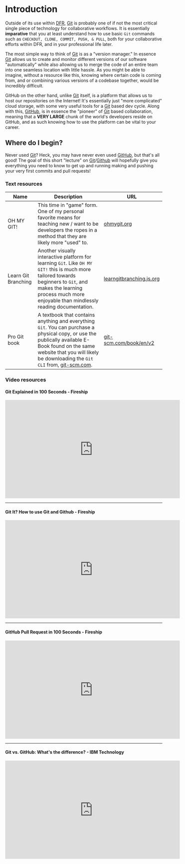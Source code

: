 # Introduction

Outside of its use within [DFR](https://dallasformularacing.com/), [Git](https://git-scm.com/) is probably one of if not the most critical single piece of technology for collaborative workflows. It is essentially **imparative** that you at least understand how to use basic `Git` commands such as `CHECKOUT, CLONE, COMMIT, PUSH, & PULL`, both for your collaborative efforts within DFR, and in your professional life later.

The most simple way to think of [Git](https://git-scm.com/) is as a "version manager." In essence [Git](https://git-scm.com/) allows us to create and monitor different versions of our software "automatically" while also allowing us to merge the code of an entire team into one seamless location with little hassle. As you might be able to imagine, without a resource like this, knowing where certain code is coming from, and or combining various versions of a codebase together, would be incredibly difficult.

GitHub on the other hand, unlike [Git](https://git-scm.com/) itself, is a platform that allows us to host our repositories on the Internet! It's essentially just "more complicated" cloud storage, with some very useful tools for a [Git](https://git-scm.com/) based dev cycle. Along with this, [GitHub](https://github.com/), is in essence the "pioneer" of [Git](https://git-scm.com/) based collaboration, meaning that a **VERY LARGE** chunk of the world's developers reside on GitHub, and as such knowing how to use the platform can be vital to your career.

## Where do I begin?

Never used [Git](https://git-scm.com/)? Heck, you may have never even used [GitHub](https://github.com/), but that's all good! The goal of this short "lecture" on [Git](https://git-scm.com/)/[Github](https://github.com/) will hopefully give you everything you need to know to get up and running making and pushing your very first commits and pull requests!

### Text resources

|Name|Description|URL|
|---|---|---|
|OH MY GIT!|This time in "game" form. One of my personal favorite means for teaching new / want to be developers the ropes in a method that they are likely more "used" to.|[ohmygit.org](https://ohmygit.org/)|
|Learn Git Branching|Another visually interactive platform for learning `Git`. Like `OH MY GIT!` this is much more tailored towards beginners to `Git`, and makes the learning process much more enjoyable than mindlessly reading documentation. |[learngitbranching.js.org](https://learngitbranching.js.org/)|
|Pro Git book|A textbook that contains anything and everything `Git`. You can purchase a physical copy, or use the publically available E-Book found on the same website that you will likely be downloading the `Git CLI` from, [git-scm.com](https://git-scm.com/).|[git-scm.com/book/en/v2](https://git-scm.com/book/en/v2)|

### Video resources

#### Git Explained in 100 Seconds - Fireship
<iframe width="560" height="315" src="https://www.youtube.com/embed/hwP7WQkmECE" title="YouTube video player" frameborder="0" allow="accelerometer; autoplay; clipboard-write; encrypted-media; gyroscope; picture-in-picture; web-share" referrerpolicy="strict-origin-when-cross-origin" allowfullscreen></iframe>

---

#### Git It? How to use Git and Github - Fireship
<iframe width="560" height="315" src="https://www.youtube.com/embed/HkdAHXoRtos" title="YouTube video player" frameborder="0" allow="accelerometer; autoplay; clipboard-write; encrypted-media; gyroscope; picture-in-picture; web-share" referrerpolicy="strict-origin-when-cross-origin" allowfullscreen></iframe>

---

#### GitHub Pull Request in 100 Seconds - Fireship
<iframe width="560" height="315" src="https://www.youtube.com/embed/8lGpZkjnkt4" title="YouTube video player" frameborder="0" allow="accelerometer; autoplay; clipboard-write; encrypted-media; gyroscope; picture-in-picture; web-share" referrerpolicy="strict-origin-when-cross-origin" allowfullscreen></iframe>

---

#### Git vs. GitHub: What's the difference? - IBM Technology
<iframe width="560" height="315" src="https://www.youtube.com/embed/wpISo9TNjfU" title="YouTube video player" frameborder="0" allow="accelerometer; autoplay; clipboard-write; encrypted-media; gyroscope; picture-in-picture; web-share" referrerpolicy="strict-origin-when-cross-origin" allowfullscreen></iframe>